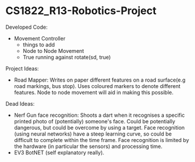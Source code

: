# CS1822_R13-Robotics-Project

Developed Code:
- Movement Controller
  - things to add
  - Node to Node Movement
  - True running against rotate(sd, true)

Project Ideas:
- Road Mapper: Writes on paper different features on a road surface(e.g road markings, bus stop). Uses coloured markers to denote different features. Node to node movement will aid in making this possible.

Dead Ideas:
- Nerf Gun face recognition: Shoots a dart when it recognises a specific printed photo of (potentially) someone's face. Could be potentially dangerous, but could be overcome by using a target. Face recognition (using neural networks) have a steep learning curve, so could be difficult to complete within the time frame. Face recognition is limited by the hardware (in particular the sensors) and processing time.
- EV3 BotNET (self explanatory really).
